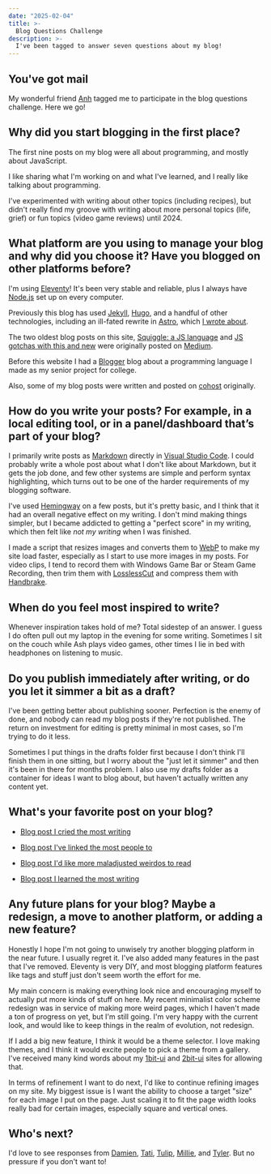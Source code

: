 ```yaml
---
date: "2025-02-04"
title: >-
  Blog Questions Challenge
description: >-
  I've been tagged to answer seven questions about my blog!
---
```


## You've got mail

My wonderful friend
[Anh](https://anhvn.com/posts/2025/questions-about-the-blog/) tagged me to
participate in the blog questions challenge. Here we go!

## Why did you start blogging in the first place?

The first nine posts on my blog were all about programming, and mostly about
JavaScript.

I like sharing what I'm working on and what I've learned, and I really like
talking about programming.

I've experimented with writing about other topics (including recipes), but
didn't really find my groove with writing about more personal topics (life,
grief) or fun topics (video game reviews) until 2024.

## What platform are you using to manage your blog and why did you choose it? Have you blogged on other platforms before?

I'm using [Eleventy](https://www.11ty.dev/)! It's been very stable and reliable,
plus I always have [Node.js](https://nodejs.org/en) set up on every computer.

Previously this blog has used [Jekyll](https://jekyllrb.com/),
[Hugo](https://gohugo.io/), and a handful of other technologies, including an
ill-fated rewrite in [Astro](https://astro.build/), which
[I wrote about](/blog/2024/becoming-an-astro-not/).

The two oldest blog posts on this site,
[Squiggle: a JS language](/blog/2015/squiggle-a-js-language/) and
[JS gotchas with this and new](/blog/2015/js-gotchas-with-this-and-new/) were
originally posted on [Medium](https://medium.com/).

Before this website I had a [Blogger](https://www.blogger.com/about/) blog about
a programming language I made as my senior project for college.

Also, some of my blog posts were written and posted on
[cohost](https://cohost.org/) originally.

## How do you write your posts? For example, in a local editing tool, or in a panel/dashboard that’s part of your blog?

I primarily write posts as [Markdown](https://commonmark.org/) directly in
[Visual Studio Code](https://code.visualstudio.com/). I could probably write a
whole post about what I don't like about Markdown, but it gets the job done, and
few other systems are simple and perform syntax highlighting, which turns out to
be one of the harder requirements of my blogging software.

I've used [Hemingway](https://hemingwayapp.com/) on a few posts, but it's pretty
basic, and I think that it had an overall negative effect on my writing. I don't
mind making things simpler, but I became addicted to getting a "perfect score"
in my writing, which then felt like _not my writing_ when I was finished.

I made a script that resizes images and converts them to
[WebP](https://developers.google.com/speed/webp) to make my site load faster,
especially as I start to use more images in my posts. For video clips, I tend to
record them with Windows Game Bar or Steam Game Recording, then trim them with
[LosslessCut](https://github.com/mifi/lossless-cut) and compress them with
[Handbrake](https://handbrake.fr/).

## When do you feel most inspired to write?

Whenever inspiration takes hold of me? Total sidestep of an answer. I guess I do
often pull out my laptop in the evening for some writing. Sometimes I sit on the
couch while Ash plays video games, other times I lie in bed with headphones on
listening to music.

## Do you publish immediately after writing, or do you let it simmer a bit as a draft?

I've been getting better about publishing sooner. Perfection is the enemy of
done, and nobody can read my blog posts if they're not published. The return on
investment for editing is pretty minimal in most cases, so I'm trying to do it
less.

Sometimes I put things in the drafts folder first because I don't think I'll
finish them in one sitting, but I worry about the "just let it simmer" and then
it's been in there for months problem. I also use my drafts folder as a
container for ideas I want to blog about, but haven't actually written any
content yet.

## What's your favorite post on your blog?

- [Blog post I cried the most writing](/blog/2024/curry/)

- [Blog post I've linked the most people to](/blog/2018/better-bash-7-tips/)

- [Blog post I'd like more maladjusted weirdos to read](/blog/2023/the-web-wasnt-a-mistake/)

- [Blog post I learned the most writing](/blog/2023/the-web-is-an-app-platform/)

## Any future plans for your blog? Maybe a redesign, a move to another platform, or adding a new feature?

Honestly I hope I'm not going to unwisely try another blogging platform in the
near future. I usually regret it. I've also added many features in the past that
I've removed. Eleventy is very DIY, and most blogging platform features like
tags and stuff just don't seem worth the effort for me.

My main concern is making everything look nice and encouraging myself to
actually put more kinds of stuff on here. My recent minimalist color scheme
redesign was in service of making more weird pages, which I haven't made a ton
of progress on yet, but I'm still going. I'm very happy with the current look,
and would like to keep things in the realm of evolution, not redesign.

If I add a big new feature, I think it would be a theme selector. I love making
themes, and I think it would excite people to pick a theme from a gallery. I've
received many kind words about my [1bit-ui](https://1bit-ui.wavebeem.com/) and
[2bit-ui](https://2bit-ui.wavebeem.com/) sites for allowing that.

In terms of refinement I want to do next, I'd like to continue refining images
on my site. My biggest issue is I want the ability to choose a target "size" for
each image I put on the page. Just scaling it to fit the page width looks really
bad for certain images, especially square and vertical ones.

## Who's next?

I'd love to see responses from [Damien](https://damien.zone/),
[Tati](https://tati.codes/), [Tulip](https://platinumtulip.net/),
[Millie](https://milliesquilly.com/), and
[Tyler](https://blog.atylerrobertson.com/). But no pressure if you don't want
to!
